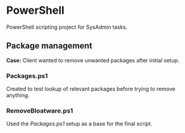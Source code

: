 # PowerShell
PowerShell scripting project for SysAdmin tasks.

## Package management
**Case:** Client wanted to remove unwanted packages after initial setup.

### Packages.ps1
Created to test lookup of relevant packages before trying to remove anything.

### RemoveBloatware.ps1
Used the *Packages.ps1* setup as a base for the final script.
